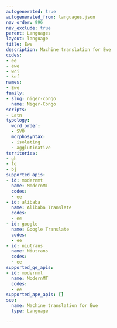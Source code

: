 ```yaml
---
autogenerated: true
autogenerated_from: languages.json
nav_order: 996
nav_exclude: true
parent: Languages
layout: language
title: Ewe
description: Machine translation for Ewe
codes:
- ee
- ewe
- wci
- kef
names:
- Ewe
family:
- slug: niger-congo
  name: Niger-Congo
scripts:
- Latn
typology:
  word_order:
  - SVO
  morphosyntax:
  - isolating
  - agglutinative
territories:
- gh
- tg
- bj
supported_apis:
- id: modernmt
  name: ModernMT
  codes:
  - ee
- id: alibaba
  name: Alibaba Translate
  codes:
  - ee
- id: google
  name: Google Translate
  codes:
  - ee
- id: niutrans
  name: Niutrans
  codes:
  - ee
supported_qe_apis:
- id: modernmt
  name: ModernMT
  codes:
  - ee
supported_ape_apis: []
seo:
  name: Machine translation for Ewe
  type: Language

---
```


